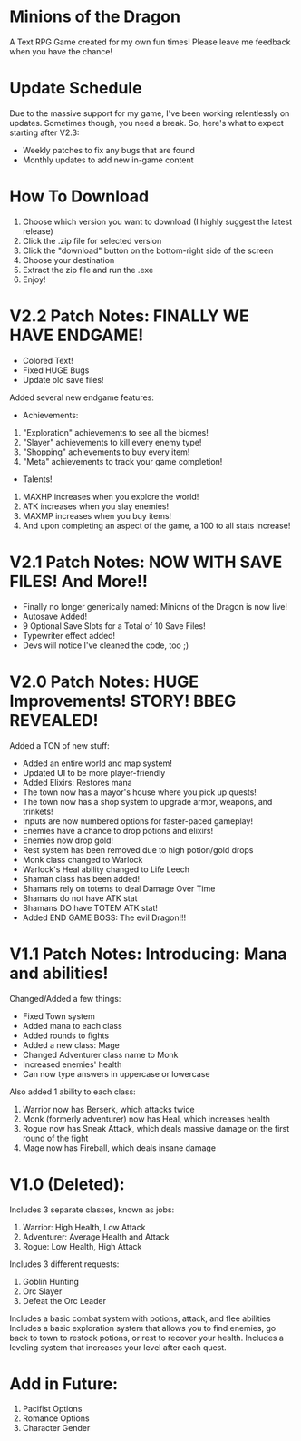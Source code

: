 # Minions of the Dragon
A Text RPG Game created for my own fun times!
Please leave me feedback when you have the chance!

# Update Schedule
Due to the massive support for my game, I've been working relentlessly on updates. Sometimes though, you need a break. So, here's what to expect starting after V2.3:

* Weekly patches to fix any bugs that are found
* Monthly updates to add new in-game content

# How To Download
1. Choose which version you want to download (I highly suggest the latest release)
2. Click the .zip file for selected version
3. Click the "download" button on the bottom-right side of the screen
4. Choose your destination
5. Extract the zip file and run the .exe
6. Enjoy!

# V2.2 Patch Notes: FINALLY WE HAVE ENDGAME!

* Colored Text!
* Fixed HUGE Bugs
* Update old save files!

Added several new endgame features:

* Achievements:
 1. "Exploration" achievements to see all the biomes!
 2. "Slayer" achievements to kill every enemy type!
 3. "Shopping" achievements to buy every item!
 4. "Meta" achievements to track your game completion!
 
* Talents!
 1. MAXHP increases when you explore the world!
 2. ATK increases when you slay enemies!
 3. MAXMP increases when you buy items!
 4. And upon completing an aspect of the game, a 100 to all stats increase!
 
# V2.1 Patch Notes: NOW WITH SAVE FILES! And More!!

* Finally no longer generically named: Minions of the Dragon is now live!
* Autosave Added!
* 9 Optional Save Slots for a Total of 10 Save Files!
* Typewriter effect added!
* Devs will notice I've cleaned the code, too ;)

# V2.0 Patch Notes: HUGE Improvements! STORY! BBEG REVEALED!

Added a TON of new stuff:

* Added an entire world and map system!
* Updated UI to be more player-friendly
* Added Elixirs: Restores mana
* The town now has a mayor's house where you pick up quests!
* The town now has a shop system to upgrade armor, weapons, and trinkets!
* Inputs are now numbered options for faster-paced gameplay!
* Enemies have a chance to drop potions and elixirs!
* Enemies now drop gold!
* Rest system has been removed due to high potion/gold drops
* Monk class changed to Warlock
* Warlock's Heal ability changed to Life Leech
* Shaman class has been added!
* Shamans rely on totems to deal Damage Over Time
* Shamans do not have ATK stat
* Shamans DO have TOTEM ATK stat!
* Added END GAME BOSS: The evil Dragon!!!

# V1.1 Patch Notes: Introducing: Mana and abilities! 

Changed/Added a few things:

* Fixed Town system
* Added mana to each class
* Added rounds to fights
* Added a new class: Mage
* Changed Adventurer class name to Monk
* Increased enemies' health
* Can now type answers in uppercase or lowercase

Also added 1 ability to each class:

1. Warrior now has Berserk, which attacks twice
2. Monk (formerly adventurer) now has Heal, which increases health
3. Rogue now has Sneak Attack, which deals massive damage on the first round of the fight
4. Mage now has Fireball, which deals insane damage

# V1.0 (Deleted):
Includes 3 separate classes, known as jobs:
1. Warrior: High Health, Low Attack
2. Adventurer: Average Health and Attack
3. Rogue: Low Health, High Attack

Includes 3 different requests:
1. Goblin Hunting
2. Orc Slayer
3. Defeat the Orc Leader

Includes a basic combat system with potions, attack, and flee abilities
Includes a basic exploration system that allows you to find enemies, go back to town to restock potions, or rest to recover your health.
Includes a leveling system that increases your level after each quest.

# Add in Future:

1. Pacifist Options
2. Romance Options
3. Character Gender

